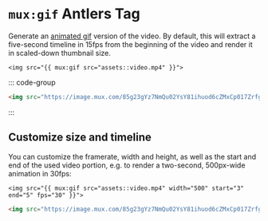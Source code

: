 # `mux:gif` <Badge type="info">Antlers Tag</Badge>

Generate an [animated gif](https://docs.mux.com/guides/get-images-from-a-video#get-an-animated-gif-from-a-video)
version of the video. By default, this will extract a five-second timeline in 15fps from the beginning of the
video and render it in scaled-down thumbnail size.

```antlers
<img src="{{ mux:gif src="assets::video.mp4" }}">
```

::: code-group

```html [Output]
<img src="https://image.mux.com/85g23gYz7NmQu02YsY81ihuod6cZMxCp017ZrfglyLCKc/animated.gif">
```

:::

## Customize size and timeline

You can customize the framerate, width and height, as well as the start and end of the used video portion, e.g.
to render a two-second, 500px-wide animation in 30fps:

```antlers
<img src="{{ mux:gif src="assets::video.mp4" width="500" start="3" end="5" fps="30" }}">
```

```html
<img src="https://image.mux.com/85g23gYz7NmQu02YsY81ihuod6cZMxCp017ZrfglyLCKc/animated.gif?width=500&start=3&end=5&fps=30">
```
